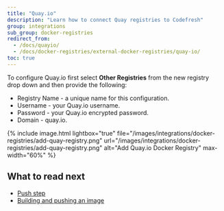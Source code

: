 ```yaml
---
title: "Quay.io"
description: "Learn how to connect Quay registries to Codefresh"
group: integrations
sub_group: docker-registries
redirect_from:
  - /docs/quayio/
  - /docs/docker-registries/external-docker-registries/quay-io/
toc: true
---
```

To configure Quay.io first select **Other Registries** from the new registry drop down and then provide the following:

* Registry Name - a unique name for this configuration.
* Username - your Quay.io username.
* Password - your Quay.io encrypted password.
* Domain - quay.io.

{% include image.html 
	lightbox="true" 
	file="/images/integrations/docker-registries/add-quay-registry.png" 
	url="/images/integrations/docker-registries/add-quay-registry.png" 
	alt="Add Quay.io Docker Registry" 
	max-width="60%" %}

## What to read next

* [Push step]({{site.baseurl}}/docs/codefresh-yaml/steps/push/)
* [Building and pushing an image]({{site.baseurl}}/docs/yaml-examples/examples/build-and-push-an-image/)